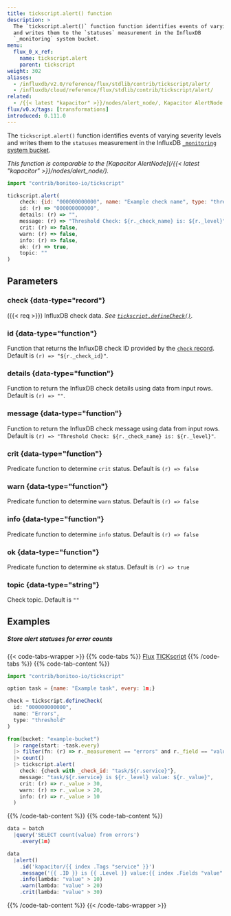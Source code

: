 ```yaml
---
title: tickscript.alert() function
description: >
  The `tickscript.alert()` function function identifies events of varying severity levels
  and writes them to the `statuses` measurement in the InfluxDB
  `_monitoring` system bucket.
menu:
  flux_0_x_ref:
    name: tickscript.alert
    parent: tickscript
weight: 302
aliases:
  - /influxdb/v2.0/reference/flux/stdlib/contrib/tickscript/alert/
  - /influxdb/cloud/reference/flux/stdlib/contrib/tickscript/alert/
related:
  - /{{< latest "kapacitor" >}}/nodes/alert_node/, Kapacitor AlertNode
flux/v0.x/tags: [transformations]
introduced: 0.111.0
---
```


The `tickscript.alert()` function identifies events of varying severity levels
and writes them to the `statuses` measurement in the InfluxDB
[`_monitoring` system bucket](/influxdb/v2.0/reference/internals/system-buckets/).

_This function is comparable to the [Kapacitor AlertNode](/{{< latest "kapacitor" >}}/nodes/alert_node/)._

```js
import "contrib/bonitoo-io/tickscript"

tickscript.alert(
    check: {id: "000000000000", name: "Example check name", type: "threshold", tags: {}},
    id: (r) => "000000000000",
    details: (r) => "",
    message: (r) => "Threshold Check: ${r._check_name} is: ${r._level}",
    crit: (r) => false,
    warn: (r) => false,
    info: (r) => false,
    ok: (r) => true,
    topic: ""
)
```

## Parameters

### check {data-type="record"}
({{< req >}})
InfluxDB check data.
_See [`tickscript.defineCheck()`](/flux/v0.x/stdlib/contrib/bonitoo-io/tickscript/definecheck/)._

### id {data-type="function"}
Function that returns the InfluxDB check ID provided by the [`check` record](#check).
Default is `(r) => "${r._check_id}"`.

### details {data-type="function"}
Function to return the InfluxDB check details using data from input rows.
Default is `(r) => ""`.

### message {data-type="function"}
Function to return the InfluxDB check message using data from input rows.
Default is `(r) => "Threshold Check: ${r._check_name} is: ${r._level}"`.

### crit {data-type="function"}
Predicate function to determine `crit` status.
Default is `(r) => false`

### warn {data-type="function"}
Predicate function to determine `warn` status.
Default is `(r) => false`

### info {data-type="function"}
Predicate function to determine `info` status.
Default is `(r) => false`

### ok {data-type="function"}
Predicate function to determine `ok` status.
Default is `(r) => true`

### topic {data-type="string"}
Check topic.
Default is `""`

## Examples

##### Store alert statuses for error counts
{{< code-tabs-wrapper >}}
{{% code-tabs %}}
[Flux](#)
[TICKscript](#)
{{% /code-tabs %}}
{{% code-tab-content %}}
```javascript
import "contrib/bonitoo-io/tickscript"

option task = {name: "Example task", every: 1m;}

check = tickscript.defineCheck(
  id: "000000000000",
  name: "Errors",
  type: "threshold"
)

from(bucket: "example-bucket")
  |> range(start: -task.every)
  |> filter(fn: (r) => r._measurement == "errors" and r._field == "value")
  |> count()
  |> tickscript.alert(
    check: {check with _check_id: "task/${r.service}"},
    message: "task/${r.service} is ${r._level} value: ${r._value}",
    crit: (r) => r._value > 30,
    warn: (r) => r._value > 20,
    info: (r) => r._value > 10    
  )
```
{{% /code-tab-content %}}
{{% code-tab-content %}}
```javascript
data = batch
  |query('SELECT count(value) from errors')
    .every(1m)

data
  |alert()
    .id('kapacitor/{{ index .Tags "service" }}')
    .message('{{ .ID }} is {{ .Level }} value:{{ index .Fields "value" }}')
    .info(lambda: "value" > 10)
    .warn(lambda: "value" > 20)
    .crit(lambda: "value" > 30)
```
{{% /code-tab-content %}}
{{< /code-tabs-wrapper >}}
